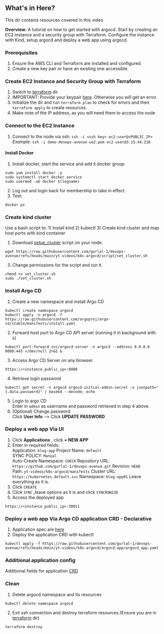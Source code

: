 ## What's in Here?
This dir contains resources covered in this video

**Overview:** A tutorial on how to get started with argocd. Start by creating an EC2 instance and a security group with Terraform. Configure the instance with Kind, setup argocd and deploy a web app using argocd

### Prerequisites
1. Ensure the AWS CLI and Terraform are installed and configured.
2. Create a new key pair or have an existing one accessible.

### Create EC2 Instance and Security Group with Terraform

1. Switch to [terraform](terraform) dir
2. IMPORTANT: Provide your keypair [here](terraform/1-variables.tf). Otherwise you will get an error.
2. Initialize the dir and run `terraform plan` to check for errors and then `terraform apply` to create resources.
3. Make note of the IP address, as you will need them to access the node

### Connect to the EC2 Instance

1. Connect to the node via ssh: `ssh -i <ssh key> ec2-user@<PUBLIC_IP>`  
*Example:* ```ssh -i demo-devops-avenue-ue2.pem ec2-user@3.15.44.218 ```

#### Install Docker

1. Install docker, start the service and add it docker group:
```
sudo yum install docker -y
sudo systemctl start docker.service
sudo usermod -aG docker $(logname)
```
2. Log out and login back for membership to take in effect.
3. Test:  
```
docker ps
```

### Create kind cluster
Use a bash script to: 1) Install kind 2) kubectl 3) Create kind cluster and map host ports with kind container
  
1. Download [setup_cluster](script/set_cluster.sh) script on your node.  
```
wget https://raw.githubusercontent.com/gurlal-1/devops-avenue/refs/heads/main/yt-videos/k8s-argocd/script/set_cluster.sh
```
3. Change permissions for the script and run it.  
```
chmod +x set_cluster.sh
sudo ./set_cluster.sh 
```

### Install Argo CD

1. Create a new namespace and install Argo CD
```
kubectl create namespace argocd
kubectl apply -n argocd -f https://raw.githubusercontent.com/argoproj/argo-cd/stable/manifests/install.yaml
```
2. Forward host port to Argo CD API server (running it in background with `&`)

```
kubectl port-forward svc/argocd-server -n argocd --address 0.0.0.0 8080:443 >/dev/null 2>&1 &
```
3. Access Argo CD Server on any browser

```
https://<instance_public_ip>:8080
```
4. Retrieve login password
```
kubectl get secret -n argocd argocd-initial-admin-secret -o jsonpath="{.data.password}" | base64 --decode; echo
```
5. Login to argo CD  
Enter in `admin` as username and password retrieved in step 4 above.
6. (Optional) Change password  
Click **User Info** --> Click **UPDATE PASSWORD**

### Deploy a web app Via UI

1. Click **Applications** , click **+ NEW APP**
2. Enter in required fields:  
Application: `blog-app`
Project Name: `default`  
SYNC POLICY: `Manual`   
Auto-Create Namespace: `CHECK` 
Repository URL: `https://github.com/gurlal-1/devops-avenue.git` 
Revision: `HEAD`  
Path: `yt-videos/k8s-argocd/manifests` 
Cluster URL: `https://kubernetes.default.svc`
Namespace: `blog-app01` 
Leave everything as it is.
4. Click `CREATE`
5. Click `SYNC` ,leave options as it is and click `SYNCRONIZE`
6. Access the deployed app  
```
https://<instance_public_ip>:30011
```

### Deploy a web app Via Argo CD application CRD - Declarative

1. Application spec are [here](argocd-app/argocd_app.yaml)
2. Deploy the application CRD with kubectl
```
kubectl apply -f https://raw.githubusercontent.com/gurlal-1/devops-avenue/refs/heads/main/yt-videos/k8s-argocd/argocd-app/argocd_app.yaml
```

### Additional application config

Additional fields for application [CRD](https://argo-cd.readthedocs.io/en/stable/operator-manual/application.yaml)


### Clean
1. Delete argocd namespace and its resources
```
kubectl delete namespace argocd
```
2. Exit ssh connection and destroy terraform resources.(Ensure you are in [terraform](terraform) dir)
```
terraform destroy
```
